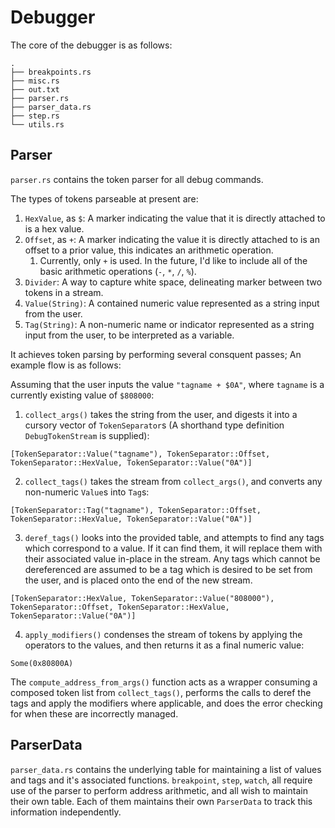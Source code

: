 # Debugger

The core of the debugger is as follows:

```
.
├── breakpoints.rs
├── misc.rs
├── out.txt
├── parser.rs
├── parser_data.rs
├── step.rs
└── utils.rs
```

## Parser
`parser.rs` contains the token parser for all debug commands. 

The types of tokens parseable at present are:
1. `HexValue`, as `$`: A marker indicating the value that it is directly attached to is a hex value.
2. `Offset`, as `+`: A marker indicating the value it is directly attached to is an offset to a prior value, this indicates an arithmetic operation.
   1. Currently, only `+` is used. In the future, I'd like to include all of the basic arithmetic operations (`-`, `*`, `/`, `%`).
3. `Divider`: A way to capture white space, delineating marker between two tokens in a stream.
4. `Value(String)`: A contained numeric value represented as a string input from the user.
5. `Tag(String)`: A non-numeric name or indicator represented as a string input from the user, to be interpreted as a variable.

It achieves token parsing by performing several consquent passes; An example flow is as follows:

Assuming that the user inputs the value `"tagname + $0A"`, where `tagname` is a currently existing value of `$808000`:
1. `collect_args()` takes the string from the user, and digests it into a cursory vector of `TokenSeparator`s (A shorthand type definition `DebugTokenStream` is supplied):

```
[TokenSeparator::Value("tagname"), TokenSeparator::Offset, TokenSeparator::HexValue, TokenSeparator::Value("0A")]
```

2. `collect_tags()` takes the stream from `collect_args()`, and converts any non-numeric `Value`s into `Tag`s:

```
[TokenSeparator::Tag("tagname"), TokenSeparator::Offset, TokenSeparator::HexValue, TokenSeparator::Value("0A")]
```

3. `deref_tags()` looks into the provided table, and attempts to find any tags which correspond to a value. If it can find them, it will replace them with their associated value in-place in the stream. Any tags which cannot be dereferenced are assumed to be a tag which is desired to be set from the user, and is placed onto the end of the new stream.

```
[TokenSeparator::HexValue, TokenSeparator::Value("808000"), TokenSeparator::Offset, TokenSeparator::HexValue, TokenSeparator::Value("0A")]
```

4. `apply_modifiers()` condenses the stream of tokens by applying the operators to the values, and then returns it as a final numeric value:

```
Some(0x80800A)
```

The `compute_address_from_args()` function acts as a wrapper consuming a composed token list from `collect_tags()`, performs the calls to deref the tags and apply the modifiers where applicable, and does the error checking for when these are incorrectly managed.

## ParserData
`parser_data.rs` contains the underlying table for maintaining a list of values and tags and it's associated functions.
`breakpoint`, `step`, `watch`, all require use of the parser to perform address arithmetic, and all wish to maintain their own table. Each of them maintains their own `ParserData` to track this information independently.